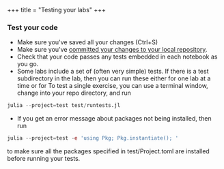 +++
title = "Testing your labs"
+++

<a id="run-tests"></a>
### Test your code

- Make sure you've saved all your changes (Ctrl+S)
- Make sure you've [committed your changes to your local repository](../commit).
- Check that your code passes any tests embedded in each notebook as you go.  
- Some labs include a set of (often very simple) tests.  If there is a test subdirectory in the lab, then you can run these either for one lab at a time or for To test a single exercise, you can use a terminal window, change into your repo directory, and run
```julia
julia --project=test test/runtests.jl
```

<!-- 
- Once you've pushed your changes, it's also good to double check that your lab passes the same test via the continuous integration testing provided by GitHub actions.
-->

- If you get an error message about packages not being installed, then run
```julia
julia --project=test -e 'using Pkg; Pkg.instantiate(); '
```
to make sure all the packages specified in test/Project.toml are installed before running your tests.

<!-- in a separate test notebook like test_myself.ipynb:

```julia
using NBInclude
@nbinclude("exercise1.ipynb")
include("test/test1.jl")
```
- If using a Jupyer notebook, if you make changes and retest, then restart the kernel for the test notebook to be sure there aren't unintended carryover effects.
- Once you think you're done, you are encouraged to test your full repository even more similarly to how it will be tested by the continuous integration testing by opening a terminal window and running `julia test/runtests.jl`
-->
